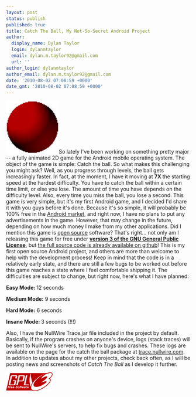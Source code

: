 ```yaml
---
layout: post
status: publish
published: true
title: Catch The Ball, My Not-So-Secret Android Project
author:
  display_name: Dylan Taylor
  login: dylanmtaylor
  email: dylan.m.taylor92@gmail.com
  url: ''
author_login: dylanmtaylor
author_email: dylan.m.taylor92@gmail.com
date: '2010-08-02 07:08:59 +0000'
date_gmt: '2010-08-02 07:08:59 +0000'
---
```

<p><a href="/images/blog/2010/11/catch-the-ball.png"><img class="alignleft size-full wp-image-137" title="Catch The Ball Logo" src="/images/blog/2010/11/catch-the-ball.png" alt="" width="144" height="144" /></a>So lately I've been working on something pretty major -- a fully animated 2D game for the Android mobile operating system. The object of the game is simple: Catch the ball. So what makes this challenging you might ask? Well, as you progress through levels, the ball gets increasingly faster. In fact, at the moment, I have it moving at <strong>7X </strong>the starting speed at the hardest difficulty. You have to catch the ball within a certain time limit, or else you lose. The amount of time you have depends on the difficulty level. Also, every time you miss the ball, you lose a second. This game is very simple, but it's my first Android game, and I decided I'd share it with you guys before it's done. Because it's so simple, it will probably be 100% free in the <a class="zem_slink" title="Android Market" rel="homepage" href="http://www.android.com/market/">Android market</a>, and right now, I have no plans to put any advertisements in the game. However, that may change in the future, depending on how much money I make from my other applications. Did I mention this game is <a class="zem_slink" title="Open source" rel="wikipedia" href="http://en.wikipedia.org/wiki/Open_source">open source</a> software? That's right... not only am I releasing this game for free under <a title="GNU General Public License version 3" href="http://www.gnu.org/licenses/gpl.html"><strong>ver</strong><strong>sion 3 of the GNU General Public Licens</strong><strong>e</strong></a>, but <a title="Catch The Ball Repository on Github" href="http://github.com/dylanmtaylor/Catch-The-Ball">the full source code is already available on github</a>! This is my first open source Android project, and others are more than welcome to help with the development process! Keep in mind that the code is in a relatively early state, and there are still a few bugs to be worked out before this game reaches a state where I feel comfortable shipping it. The difficulties are subject to change, but right now, here's what I have planned:</p>
<p><strong>Easy Mode: </strong>12 seconds</p>
<p><strong>Medium Mode:</strong> 9 seconds</p>
<p><strong>Hard Mode:</strong> 6 seconds</p>
<p><strong>Insane Mode: </strong>3 seconds (!!!)</p>
<p>Also, I have the NullWire Trace.jar file included in the project by default. Basically, if the program crashes on anyone's device, logs (stack traces) will be sent to NullWire's servers, to help fix bugs and crashes. These logs are available on the page for the catch the ball package at <a href="http://trace.nullwire.com/">trace.nullwire.com</a>. In addition to updates about my other projects, check back often, as I will be posting news and screenshots of <em>Catch The Ball</em> as I develop it further.</p>
<p><a href="/images/blog/2010/11/gplv3-127x51.png"><img class="alignnone size-full wp-image-142" title="GNU General Public License Version 3" src="/images/blog/2010/11/gplv3-127x51.png" alt="" width="127" height="51" /></a></p>
